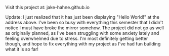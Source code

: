
Visit this project at:
jake-hahne.github.io


Update: I just realized that it has just been displaying "Hello World!" at the address above. I've been so busy with everything this semester that I didn't notice I must have broke the mirror somehow. The project did not go as well as originally planned, as I've been struggling with some anxiety lately and feeling overwhelmed due to stress. I'm most definitely getting better though, and hope to fix everything with my project as I've had fun building what it is so far!